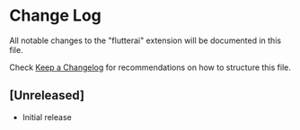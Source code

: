 # Change Log

All notable changes to the "flutterai" extension will be documented in this file.

Check [Keep a Changelog](http://keepachangelog.com/) for recommendations on how to structure this file.

## [Unreleased]

- Initial release